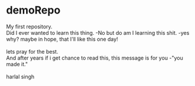 # demoRepo <br>
My first repository.<br> Did I ever wanted to learn this thing. -No but do am I learning this shit. -yes why? maybe in hope, that I'll like this one day!<br><br>
lets pray for the best. <br> And after years if i get chance to read this, this message is for you -"you made it." <br><br>
harlal singh
